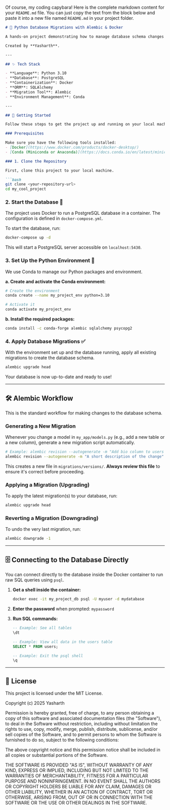 Of course, my coding capybara\! Here is the complete markdown content for your `README.md` file. You can just copy the text from the block below and paste it into a new file named `README.md` in your project folder.

````markdown
# 🚀 Python Database Migrations with Alembic & Docker

A hands-on project demonstrating how to manage database schema changes in a Python application using Alembic, with a PostgreSQL database running in a Docker container.

Created by **Yasharth**.

---

## ✨ Tech Stack

- **Language**: Python 3.10
- **Database**: PostgreSQL
- **Containerization**: Docker
- **ORM**: SQLAlchemy
- **Migration Tool**: Alembic
- **Environment Management**: Conda

---

## 🏁 Getting Started

Follow these steps to get the project up and running on your local machine.

### Prerequisites

Make sure you have the following tools installed:
- [Docker](https://www.docker.com/products/docker-desktop/)
- [Conda (Miniconda or Anaconda)](https://docs.conda.io/en/latest/miniconda.html)

### 1. Clone the Repository

First, clone this project to your local machine.

```bash
git clone <your-repository-url>
cd my_cool_project
````

### 2\. Start the Database 🐳

The project uses Docker to run a PostgreSQL database in a container. The configuration is defined in `docker-compose.yml`.

To start the database, run:

```bash
docker-compose up -d
```

This will start a PostgreSQL server accessible on `localhost:5430`.

### 3\. Set Up the Python Environment 🐍

We use Conda to manage our Python packages and environment.

**a. Create and activate the Conda environment:**

```bash
# Create the environment
conda create --name my_project_env python=3.10

# Activate it
conda activate my_project_env
```

**b. Install the required packages:**

```bash
conda install -c conda-forge alembic sqlalchemy psycopg2
```

### 4\. Apply Database Migrations ✅

With the environment set up and the database running, apply all existing migrations to create the database schema.

```bash
alembic upgrade head
```

Your database is now up-to-date and ready to use\!

-----

## 🛠️ Alembic Workflow

This is the standard workflow for making changes to the database schema.

### Generating a New Migration

Whenever you change a model in `my_app/models.py` (e.g., add a new table or a new column), generate a new migration script automatically.

```bash
# Example: alembic revision --autogenerate -m "Add bio column to users table"
alembic revision --autogenerate -m "A short description of the change"
```

This creates a new file in `migrations/versions/`. **Always review this file** to ensure it's correct before proceeding.

### Applying a Migration (Upgrading)

To apply the latest migration(s) to your database, run:

```bash
alembic upgrade head
```

### Reverting a Migration (Downgrading)

To undo the very last migration, run:

```bash
alembic downgrade -1
```

-----

## 🗄️ Connecting to the Database Directly

You can connect directly to the database inside the Docker container to run raw SQL queries using `psql`.

1.  **Get a shell inside the container:**

    ```bash
    docker exec -it my_project_db psql -U myuser -d mydatabase
    ```

2.  **Enter the password** when prompted: `mypassword`

3.  **Run SQL commands:**

    ```sql
    -- Example: See all tables
    \dt

    -- Example: View all data in the users table
    SELECT * FROM users;

    -- Example: Exit the psql shell
    \q
    ```

-----

## 📄 License

This project is licensed under the MIT License.

Copyright (c) 2025 Yasharth

Permission is hereby granted, free of charge, to any person obtaining a copy
of this software and associated documentation files (the "Software"), to deal
in the Software without restriction, including without limitation the rights
to use, copy, modify, merge, publish, distribute, sublicense, and/or sell
copies of the Software, and to permit persons to whom the Software is
furnished to do so, subject to the following conditions:

The above copyright notice and this permission notice shall be included in all
copies or substantial portions of the Software.

THE SOFTWARE IS PROVIDED "AS IS", WITHOUT WARRANTY OF ANY KIND, EXPRESS OR
IMPLIED, INCLUDING BUT NOT LIMITED TO THE WARRANTIES OF MERCHANTABILITY,
FITNESS FOR A PARTICULAR PURPOSE AND NONINFRINGEMENT. IN NO EVENT SHALL THE
AUTHORS OR COPYRIGHT HOLDERS BE LIABLE FOR ANY CLAIM, DAMAGES OR OTHER
LIABILITY, WHETHER IN AN ACTION OF CONTRACT, TORT OR OTHERWISE, ARISING FROM,
OUT OF OR IN CONNECTION WITH THE SOFTWARE OR THE USE OR OTHER DEALINGS IN THE
SOFTWARE.

```
```